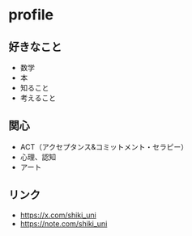 # profile
## 好きなこと
- 数学
- 本
- 知ること
- 考えること

## 関心
- ACT（アクセプタンス&コミットメント・セラピー）
- 心理、認知
- アート

## リンク
- https://x.com/shiki_uni
- https://note.com/shiki_uni
